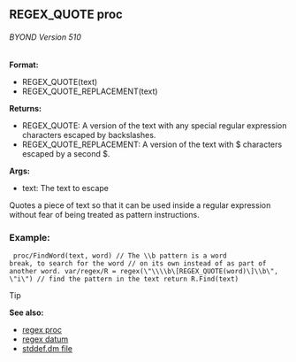 ## REGEX_QUOTE proc 
###### BYOND Version 510

**Format:**
+   REGEX_QUOTE(text)
+   REGEX_QUOTE_REPLACEMENT(text)
<!-- -->
**Returns:**
+   REGEX_QUOTE: A version of the text with any special regular
    expression characters escaped by backslashes.
+   REGEX_QUOTE_REPLACEMENT: A version of the text with \$ characters
    escaped by a second \$.
<!-- -->
**Args:**
+   text: The text to escape


Quotes a piece of text so that it can be used inside a regular
expression without fear of being treated as pattern instructions.
### Example:

``` dm
 proc/FindWord(text, word) // The \\b pattern is a word
break, to search for the word // on its own instead of as part of
another word. var/regex/R = regex(\"\\\\b\[REGEX_QUOTE(word)\]\\b\",
\"i\") // find the pattern in the text return R.Find(text) 
```


> [!TIP] 
> **See also:**
> +   [regex proc](/ref/proc/regex.md) 
> +   [regex datum](/ref/regex.md) 
> +   [stddef.dm file](/ref/%7B%7Bappendix%7D%7D/stddef%2edm.md) <!-- -->